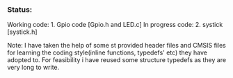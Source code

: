 ### Status: 
Working code:
      1. Gpio code [Gpio.h and LED.c]
In progress code: 
      2. systick [systick.h]


Note: I have taken the help of some st provided header files and CMSIS files for learning the coding style(inline functions, typedefs' etc)  they have adopted to. 
For feasibility i have reused some structure typedefs as they are very long to write. 

